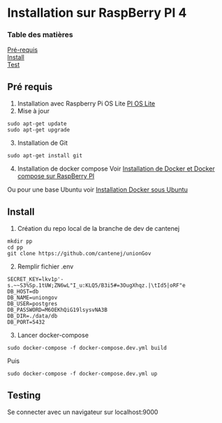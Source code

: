 # Installation sur RaspBerry PI 4

### Table des matières
[Pré-requis](#pre-requis)  
[Install](#install)  
[Test](#test)  
 

## <a name="pre-requis"></a>Pré requis    

1. Installation avec Raspberry Pi OS Lite [PI OS Lite](https://raspberry-pi.fr/download/raspbian_lite_latest.zip)
2. Mise à jour
```
sudo apt-get update
sudo apt-get upgrade
```
3. Installation de Git
```
sudo apt-get install git
```
4. Installation de docker compose
Voir [Installation de Docker et Docker compose sur RaspBerry PI](https://code4pi.fr/2020/09/docker-et-docker-compose-sur-raspberry-pi/)

Ou pour une base Ubuntu voir [Installation Docker sous Ubuntu](https://docs.docker.com/engine/install/ubuntu/)

## <a name="install"></a>Install
1. Création du repo local de la branche de dev de cantenej
```
mkdir pp
cd pp
git clone https://github.com/cantenej/unionGov
```
2. Remplir fichier .env
```
SECRET_KEY=lkv1p'-s.~~S3%Sp.1tUW;ZN6wL"I_u:KLQ5/B3i5#=3OugXhqz.|\tId5|oRF"e
DB_HOST=db
DB_NAME=uniongov
DB_USER=postgres
DB_PASSWORD=M6OEKhQiG19lsysvNA3B
DB_DIR=./data/db
DB_PORT=5432
```
3. Lancer docker-compose
```
sudo docker-compose -f docker-compose.dev.yml build
```
Puis
```
sudo docker-compose -f docker-compose.dev.yml up
```

## <a name="test"></a>Testing
Se connecter avec un navigateur sur localhost:9000
